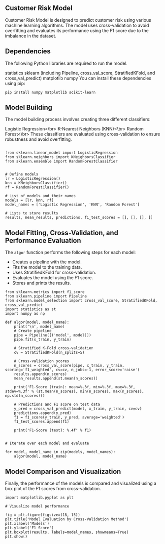 
## Customer Risk Model

Customer Risk Model is designed to predict customer risk using various machine learning algorithms. The model uses cross-validation to avoid overfitting and evaluates its performance using the F1 score due to the imbalance in the dataset.

## Dependencies
The following Python libraries are required to run the model:

statistics
sklearn (including Pipeline, cross_val_score, StratifiedKFold, and cross_val_predict)
matplotlib
numpy
You can install these dependencies using pip:

`
pip install numpy matplotlib scikit-learn
`

## Model Building
The model building process involves creating three different classifiers:

Logistic Regression<\br>
K-Nearest Neighbors (KNN)<\br>
Random Forest<\br>
These classifiers are evaluated using cross-validation to ensure robustness and avoid overfitting.

```

from sklearn.linear_model import LogisticRegression
from sklearn.neighbors import KNeighborsClassifier
from sklearn.ensemble import RandomForestClassifier


# Define models
lr = LogisticRegression()
knn = KNeighborsClassifier()
rf = RandomForestClassifier()

# List of models and their names
models = [lr, knn, rf]
model_names = ['Logistic Regression', 'KNN', 'Random Forest']

# Lists to store results
results, mean_results, predictions, f1_test_scores = [], [], [], []

```

## Model Fitting, Cross-Validation, and Performance Evaluation
The `algor` function performs the following steps for each model:

* Creates a pipeline with the model.
* Fits the model to the training data.
* Uses StratifiedKFold for cross-validation.
* Evaluates the model using the F1 score.
* Stores and prints the results.

```
from sklearn.metrics import f1_score
from sklearn.pipeline import Pipeline
from sklearn.model_selection import cross_val_score, StratifiedKFold, cross_val_predict
import statistics as st
import numpy as np

def algor(model, model_name):
    print('\n', model_name)
    # Create pipeline
    pipe = Pipeline([('model', model)])
    pipe.fit(x_train, y_train)
    
    # Stratified K-Fold cross-validation
    cv = StratifiedKFold(n_splits=5)
    
    # Cross-validation scores
    n_scores = cross_val_score(pipe, x_train, y_train, scoring='f1_weighted', cv=cv, n_jobs=-1, error_score='raise')
    results.append(n_scores)
    mean_results.append(st.mean(n_scores))
    
    print('F1-Score (train): mean=%.3f, min=%.3f, max=%.3f, stdev=%.3f' % (st.mean(n_scores), min(n_scores), max(n_scores), np.std(n_scores)))
    
    # Predictions and F1 score on test data
    y_pred = cross_val_predict(model, x_train, y_train, cv=cv)
    predictions.append(y_pred)
    f1 = f1_score(y_train, y_pred, average='weighted')
    f1_test_scores.append(f1)
    
    print('F1-Score (test): %.4f' % f1)


# Iterate over each model and evaluate

for model, model_name in zip(models, model_names):
    algor(model, model_name)

```

## Model Comparison and Visualization
Finally, the performance of the models is compared and visualized using a box plot of the F1 scores from cross-validation.

```
import matplotlib.pyplot as plt

# Visualize model performance

fig = plt.figure(figsize=(18, 15))
plt.title('Model Evaluation by Cross-Validation Method')
plt.xlabel('Models')
plt.ylabel('F1 Score')
plt.boxplot(results, labels=model_names, showmeans=True)
plt.show()
```
